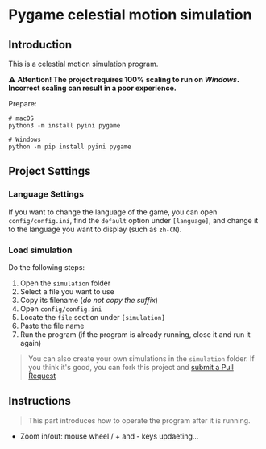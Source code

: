 # Pygame celestial motion simulation

## Introduction

This is a celestial motion simulation program.

**⚠ Attention! The project requires 100% scaling to run on *Windows*. Incorrect scaling can result in a poor experience.**

Prepare:

```
# macOS
python3 -m install pyini pygame

# Windows
python -m pip install pyini pygame
```
## Project Settings

### Language Settings

If you want to change the language of the game, you can open `config/config.ini`, find the `default` option under `[language]`, and change it to the language you want to display (such as `zh-CN`).

### Load simulation

Do the following steps:

1. Open the `simulation` folder
2. Select a file you want to use
3. Copy its filename (*do not copy the suffix*)
4. Open `config/config.ini`
5. Locate the `file` section under `[simulation]`
6. Paste the file name
7. Run the program (if the program is already running, close it and run it again)

> You can also create your own simulations in the `simulation` folder. If you think it's good, you can fork this project and [submit a Pull Request](https://github.com/dddddgz/star-motion-simulate/pulls)

## Instructions

> This part introduces how to operate the program after it is running.

- Zoom in/out: mouse wheel / + and - keys
updaeting...
